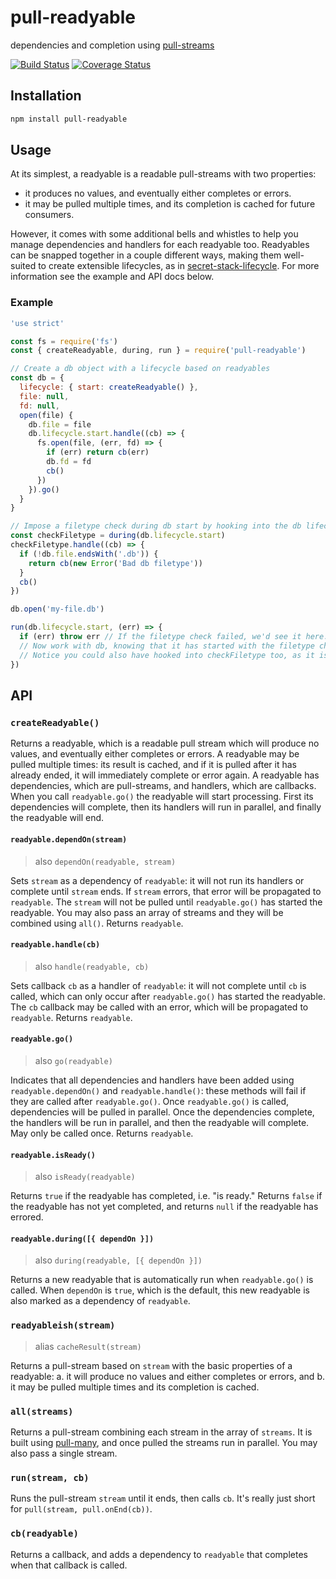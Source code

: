 # pull-readyable
dependencies and completion using [pull-streams](https://github.com/pull-stream/pull-stream)

[![Build Status](https://travis-ci.com/devinivy/pull-readyable.svg?branch=main)](https://travis-ci.com/devinivy/pull-readyable) [![Coverage Status](https://coveralls.io/repos/devinivy/pull-readyable/badge.svg?branch=main&service=github)](https://coveralls.io/github/devinivy/pull-readyable?branch=main)

## Installation
```sh
npm install pull-readyable
```

## Usage
At its simplest, a readyable is a readable pull-streams with two properties:
 - it produces no values, and eventually either completes or errors.
 - it may be pulled multiple times, and its completion is cached for future consumers.

However, it comes with some additional bells and whistles to help you manage dependencies and handlers for each readyable too.  Readyables can be snapped together in a couple different ways, making them well-suited to create extensible lifecycles, as in [secret-stack-lifecycle](https://github.com/devinivy/secret-stack-lifecycle).  For more information see the example and API docs below.

### Example
```js
'use strict'

const fs = require('fs')
const { createReadyable, during, run } = require('pull-readyable')

// Create a db object with a lifecycle based on readyables
const db = {
  lifecycle: { start: createReadyable() },
  file: null,
  fd: null,
  open(file) {
    db.file = file
    db.lifecycle.start.handle((cb) => {
      fs.open(file, (err, fd) => {
        if (err) return cb(err)
        db.fd = fd
        cb()
      })
    }).go()
  }
}

// Impose a filetype check during db start by hooking into the db lifecycle
const checkFiletype = during(db.lifecycle.start)
checkFiletype.handle((cb) => {
  if (!db.file.endsWith('.db')) {
    return cb(new Error('Bad db filetype'))
  }
  cb()
})

db.open('my-file.db')

run(db.lifecycle.start, (err) => {
  if (err) throw err // If the filetype check failed, we'd see it here.
  // Now work with db, knowing that it has started with the filetype check.
  // Notice you could also have hooked into checkFiletype too, as it is also a readyable!
})
```

## API
### `createReadyable()`
Returns a readyable, which is a readable pull stream which will produce no values, and eventually either completes or errors.  A readyable may be pulled multiple times: its result is cached, and if it is pulled after it has already ended, it will immediately complete or error again.  A readyable has dependencies, which are pull-streams, and handlers, which are callbacks.  When you call `readyable.go()` the readyable will start processing.  First its dependencies will complete, then its handlers will run in parallel, and finally the readyable will end.

#### `readyable.dependOn(stream)`
> also `dependOn(readyable, stream)`

Sets `stream` as a dependency of `readyable`: it will not run its handlers or complete until `stream` ends.  If `stream` errors, that error will be propagated to `readyable`.  The `stream` will not be pulled until `readyable.go()` has started the readyable.  You may also pass an array of streams and they will be combined using `all()`.  Returns `readyable`.

#### `readyable.handle(cb)`
> also `handle(readyable, cb)`

Sets callback `cb` as a handler of `readyable`: it will not complete until `cb` is called, which can only occur after `readyable.go()` has started the readyable.  The `cb` callback may be called with an error, which will be propagated to `readyable`.  Returns `readyable`.

#### `readyable.go()`
> also `go(readyable)`

Indicates that all dependencies and handlers have been added using `readyable.dependOn()` and `readyable.handle()`: these methods will fail if they are called after `readyable.go()`.  Once `readyable.go()` is called, dependencies will be pulled in parallel.  Once the dependencies complete, the handlers will be run in parallel, and then the readyable will complete.  May only be called once.  Returns `readyable`.

#### `readyable.isReady()`
> also `isReady(readyable)`

Returns `true` if the readyable has completed, i.e. "is ready."  Returns `false` if the readyable has not yet completed, and returns `null` if the readyable has errored.

#### `readyable.during([{ dependOn }])`
> also `during(readyable, [{ dependOn }])`

Returns a new readyable that is automatically run when `readyable.go()` is called.  When `dependOn` is `true`, which is the default, this new readyable is also marked as a dependency of `readyable`.

### `readyableish(stream)`
> alias `cacheResult(stream)`

Returns a pull-stream based on `stream` with the basic properties of a readyable: a. it will produce no values and either completes or errors, and b. it may be pulled multiple times and its completion is cached.

### `all(streams)`
Returns a pull-stream combining each stream in the array of `streams`.  It is built using [pull-many](https://github.com/pull-stream/pull-many), and once pulled the streams run in parallel.  You may also pass a single stream.

### `run(stream, cb)`
Runs the pull-stream `stream` until it ends, then calls `cb`.  It's really just short for `pull(stream, pull.onEnd(cb))`.

### `cb(readyable)`
Returns a callback, and adds a dependency to `readyable` that completes when that callback is called.
